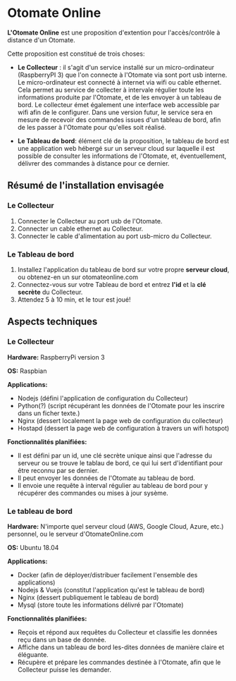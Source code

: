 # Otomate Online
**L'Otomate Online** est une proposition d'extention pour l'accès/contrôle à distance d'un Otomate.

Cette proposition est constitué de trois choses:
- **Le Collecteur** : il s'agit d'un service installé sur un micro-ordinateur (RaspberryPI 3) que l'on connecte à l'Otomate via sont port usb interne. Le micro-ordinateur est connecté à internet via wifi ou cable ethernet. Cela permet au service de collecter à intervale régulier toute les informations produite par l'Otomate, et de les envoyer à un tableau de bord. Le collecteur émet également une interface web accessible par wifi afin de le configurer. Dans une version futur, le service sera en mesure de recevoir des commandes issues d'un tableau de bord, afin de les passer à l'Otomate pour qu'elles soit réalisé.

- **Le Tableau de bord**: élément clé de la proposition, le tableau de bord est une application web hébergé sur un serveur cloud sur laquelle il est possible de consulter les informations de l'Otomate, et, éventuellement, délivrer des commandes à distance pour ce dernier.

## Résumé de l'installation envisagée
### Le Collecteur
1. Connecter le Collecteur au port usb de l'Otomate.
1. Connecter un cable ethernet au Collecteur.
1. Connecter le cable d'alimentation au port usb-micro du Collecteur.

### Le Tableau de bord
1. Installez l'application du tableau de bord sur votre propre **serveur cloud**, ou obtenez-en un sur otomateonline.com
1. Connectez-vous sur votre Tableau de bord et entrez **l'id** et la **clé secrète** du Collecteur.
1. Attendez 5 à 10 min, et le tour est joué! 

## Aspects techniques

### Le Collecteur
**Hardware:** RaspberryPi version 3

**OS:** Raspbian

**Applications:**
- Nodejs (défini l'application de configuration du Collecteur)
- Python(?) (script récupérant les données de l'Otomate pour les inscrire dans un ficher texte.)  
- Nginx (dessert localement la page web de configuration du collecteur)
- Hostapd (dessert la page web de configuration à travers un wifi hotspot)

**Fonctionnalités planifiées:**
- Il est défini par un id, une clé secrète unique ainsi que l'adresse du serveur ou se trouve le tablau de bord, ce qui lui sert d'identifiant pour être reconnu par se dernier.
- Il peut envoyer les données de l'Otomate au tableau de bord.
- Il envoie une requête à interval régulier au tableau de bord pour y récupérer des commandes ou mises à jour sysème.

### Le tableau de bord
**Hardware:** N'importe quel serveur cloud (AWS, Google Cloud, Azure, etc.) personnel, ou le serveur d'OtomateOnline.com

**OS:** Ubuntu 18.04

**Applications:**
- Docker (afin de déployer/distribuer facilement l'ensemble des applications)
- Nodejs & Vuejs (constitut l'application qu'est le tableau de bord)
- Nginx (dessert publiquement le tableau de bord)
- Mysql (store toute les informations délivré par l'Otomate)

**Fonctionnalités planifiées:**
- Reçois et répond aux requêtes du Collecteur et classifie les données reçu dans un base de donnée.
- Affiche dans un tableau de bord les-dites données de manière claire et éléguante.
- Récupère et prépare les commandes destinée à l'Otomate, afin que le Collecteur puisse les demander.


